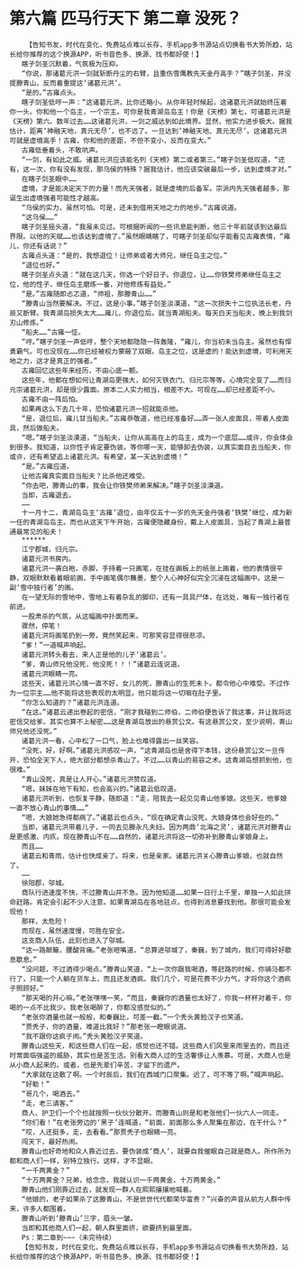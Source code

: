 # 第六篇 匹马行天下 第二章 没死？
        【告知书友，时代在变化，免费站点难以长存，手机app多书源站点切换看书大势所趋，站长给你推荐的这个换源APP，听书音色多、换源、找书都好使！】
       瞎子剑圣沉默着，气氛极为压抑。
       “你说，那诸葛元洪一剑就斩断丹尘的右臂，且重伤雪鹰教先天金丹高手？”瞎子剑圣，并没提滕青山，反而着重提这‘诸葛元洪’。
       “是的。”古雍点头。
       瞎子剑圣低哼一声：“这诸葛元洪，比你还略小。从你年轻时候起，这诸葛元洪就始终压着你一头。你和他一个岛主，一个宗主。可你是我青湖岛岛主！你是《天榜》第七，可诸葛元洪是《天榜》第六。数年过去……这诸葛元洪，一剑之威达到如此境界。显然，他实力进步极大。据我估计，距离‘神融天地，真元无尽’，也不远了。一旦达到‘神融天地、真元无尽’。这诸葛元洪可就是虚境高手！古雍，你和他的差距，不但不变小，反而在变大。”
       古雍低垂着头，不敢吭声。
       “一剑，有如此之威。诸葛元洪应该能名列《天榜》第二或者第三。”瞎子剑圣低叹道，“还有，这一次，你有没有发现，那乌侯的特殊？据我估计，他应该突破最后一步，达到虚境才对。”
       在瞎子剑圣眼中……
       虚境，才是能决定天下的力量！而先天强者，就是虚境的后备军。宗派内先天强者越多，那诞生出虚境强者可能性才越高。
       “乌侯的实力，虽然可怕。可是，还未到借用天地之力的地步。”古雍说道。
       “这乌侯……”
       瞎子剑圣摇头道，“我虽未见过。可根据听闻的一些讯息能判断，他三十年前就该到达最后界限。以他的天赋……也该达到虚境了。”虽然眼睛瞎了，可瞎子剑圣却似乎能看见古雍表情，“雍儿，你还有话说？”
       古雍点头道：“是的，我想退位！让师弟或者大师兄，继任岛主之位。”
       “退位也好。”
       瞎子剑圣点头道：“就在这几天，你选一个好日子。你退位，让……你铁樊师弟继任岛主之位，他的性子，继任岛主磨练一番，对他修炼有益处。”
       “是。”古雍随即忐忑道，“师祖，那滕青山……”
       “滕青山当然要解决。不过，这是小事。”瞎子剑圣淡漠道，“这一次损失十二位执法长老，丹辰又断臂。我青湖岛损失太大……雍儿，你退位后。就当青湖船夫。每天白天当船夫，晚上到我剑刃山修炼。”
       “船夫……”古雍一怔。
       “哼。”瞎子剑圣一声低哼，整个天地都隐隐一阵轰隆，“雍儿，你当初未当岛主。虽然也有悍勇霸气。可也没现在……你已经被权力蒙蔽了双眼。岛主之位，这是虚的！能达到虚境，可利用天地之力，这才是真正的强者。”
       古雍回忆这些年来经历，不由心底一颤。
       这些年，他都在想如何让青湖岛更强大，如何灭铁衣门、归元宗等等。心境完全变了……而归元宗诸葛元洪，却是很少露面。原本二人实力相当，相差不大。可现在……却已经差距不小。
       古雍不由一阵后怕。
       如果再这么下去几十年，恐怕诸葛元洪一招就能杀他。
       “是，退位后，雍儿甘当船夫。”古雍恭敬道，他已经准备好……弄一张人皮面具，带着人皮面具，然后做船夫。
       “嗯。”瞎子剑圣淡漠道，“当船夫，让你从高高在上的岛主，成为一个底层……或许，你会体会到很多。我知道，以你性子肯定要伪装。等你哪一天，能够卸去伪装，以真实面目去当船夫，你或许，还有希望追上诸葛元洪。有希望，某一天达到虚境！”
       “是。”古雍应道。
       让他古雍真实面目当船夫？比杀他还难受。
       “你去吧，滕青山的事，我会让你铁樊师弟来解决。”瞎子剑圣淡漠道。
       当即，古雍退去。
       ……
       十一月十二，青湖岛岛主‘古雍’退位，由年仅五十一岁的先天金丹强者‘铁樊’继位，成为新一任的青湖岛岛主。而也从这天下午开始，古雍便隐藏身份，戴上人皮面具，当起了青湖上最普通最常见的船夫！
       ******
       江宁郡城，归元宗。
       诸葛元洪书房内。
       诸葛元洪一袭白袍，赤脚，手持着一只画笔，在挂在画板上的纸张上画着，他的表情很平静，双眼默默看着眼前画，手中画笔偶尔蘸墨，整个人心神好似完全沉浸在这幅画中。这是一副‘雪中独行者’的画。
       在一望无际的雪地中，雪地上有着杂乱的脚印，还有一具具尸体，在远处，唯有一独行者在前进。
       一股肃杀的气氛，从这幅画中扑面而来。
       骤然，停笔！
       诸葛元洪将画笔扔到一旁，竟然笑起来，可那笑容显得很悲凉。
       “爹！”一道喊声响起。
       诸葛元洪转头看去，来人正是他的儿子‘诸葛云’。
       “爹，青山师兄他没死，他没死！！！”诸葛云连说道。
       诸葛元洪眼睛一亮。
       这些天，诸葛元洪心情一直不好，女儿的死，滕青山的生死未卜。都令他心中难受。不过作为一位宗主……他不能将这些表现的太明显。他只能将这一切咽在肚子里。
       “你怎么知道的？”诸葛元洪连道。
       “在这。”诸葛云递出卷起的密信，“刚才我碰到二师伯，二师伯便告诉了我这事，并让我将这密信交给爹。其实也算不上秘密……这是青湖岛放出的悬赏公文。有这悬赏公文，至少说明，青山师兄他还没死。”
       诸葛元洪一看，心中松了一口气，脸上也难得露出一丝笑容。
       “没死，好，好啊。”诸葛元洪感叹一声，“这青湖岛也是舍得下本钱，这份悬赏公文一旦传开，恐怕全天下人，绝大部分都想杀青山了。不过……以青山的易容之术。这青湖岛想抓到他，也很难。”
       “青山没死，真是让人开心。”诸葛元洪赞叹道。
       “嗯，妹妹在地下有知，也会高兴的。”诸葛云低叹道。
       诸葛元洪听到，也恢复平静，随即道：“走，陪我去一起见见青山他爹娘。这些天，他爹娘一直不放心青山的事情……”
       “嗯，大娘她急得都病了。”诸葛云也点头，“现在确定青山没死，大娘身体也会好些的。”
       当即，诸葛元洪带着儿子，一同去见滕永凡夫妇。因为两鼎‘北海之灵’，诸葛元洪对滕青山是更感激、内疚。现在滕青山不在……自然的，诸葛元洪将这一切弥补到滕青山爹娘身上。
       而且……
       诸葛云和青雨，估计也快成亲了。将来，也是亲家。诸葛元洪关心滕青山爹娘，也就自然了。
       ……
       徐阳郡，邬城。
       商队行进速度不快，不过滕青山并不急。因为他知道……如果一日行上千里，单独一人如此拼命赶路。肯定会引起不少人注意。如果青湖岛在各地驻点，也得到消息要找到他。那很可能会发现他！
       那样，太危险！
       而现在，虽然速度慢，可胜在安全。
       这支商人队伍，此刻也进入了邬城。
       “这一路颠簸，腰酸背痛。”老张咂嘴道，“总算进邬城了，秦巍，到了城内，我们可得好好歇息歇息。”
       “没问题，不过酒得少喝点。”滕青山笑道，“上一次你跟我喝酒，等赶路的时候，你骑马都不行了，只能一个人躺在货车上，而且还发酒疯。我们几个，可是花费不少力气，才将你这个酒疯子照顾好。”
       “那天喝的开心嘛。”老张嘿嘿一笑，“而且，秦巍你的酒量也太好了，你我一杯杯对着干，你喝的一点不比我少。我老张喝醉了，你都没感觉似的。”
       “老张你酒量也就一般般，和秦巍比，可差一截。”一个秃头黄脸汉子也笑道。
       “贾秃子，你的酒量，难道比我好？”那老张一瞪眼说道。
       “我不跟你这疯子闹。”秃头黄脸汉子笑道。
       滕青山这些天，和这些商人们在一起，感觉也还不错。这些商人们风里来雨里去的，而且还时常面临强盗的威胁，其实也是苦生活。别看大商人过的生活奢侈让人羡慕。可是，大商人也是从小商人起来的。或者，也是先辈们辛苦，才留下的遗产。
       “大家就在这散了啊。一个时辰后，我们在西城门口聚集。迟了，可不等了啊。”喊声响起。
       “好勒！”
       “哥几个，喝酒去。”
       “走，老三请客。”
       商人、护卫们一个个也就按照一伙伙分散开。而滕青山则是和老张他们一伙六人一同走。
       “你们看！”在老张旁边的‘黑子’连喊道，“前面，前面那么多人聚集在那边，在干什么？”
       “哎，人还挺多，走，去看看。”那贾秃子也眼睛一亮。
       闯天下，最好热闹。
       滕青山也好奇地和众人靠近过去，要伪装成‘商人’，就要自我催眠自己就是商人。所作所为都和商人们一样，别特立独行。这样，才不显眼。
       “一千两黄金？”
       “十万两黄金？兄弟，给念念，我就认识一千两黄金，十万两黄金。”
       滕青山他们刚靠近过去，就发现一群人在熙熙攘攘地喊着。
       “他娘的，老子如果杀了这滕青山，不是世世代代都荣华富贵？”兴奋的声音从前方人群中传来，许多人都围着。
       滕青山听到‘滕青山’三字，眉头一皱。
       当即和其他商人们一起，朝人群里面挤，欲要挤到最里面。
       Ps：第二章到~~~（未完待续）
       【告知书友，时代在变化，免费站点难以长存，手机app多书源站点切换看书大势所趋，站长给你推荐的这个换源APP，听书音色多、换源、找书都好使！】